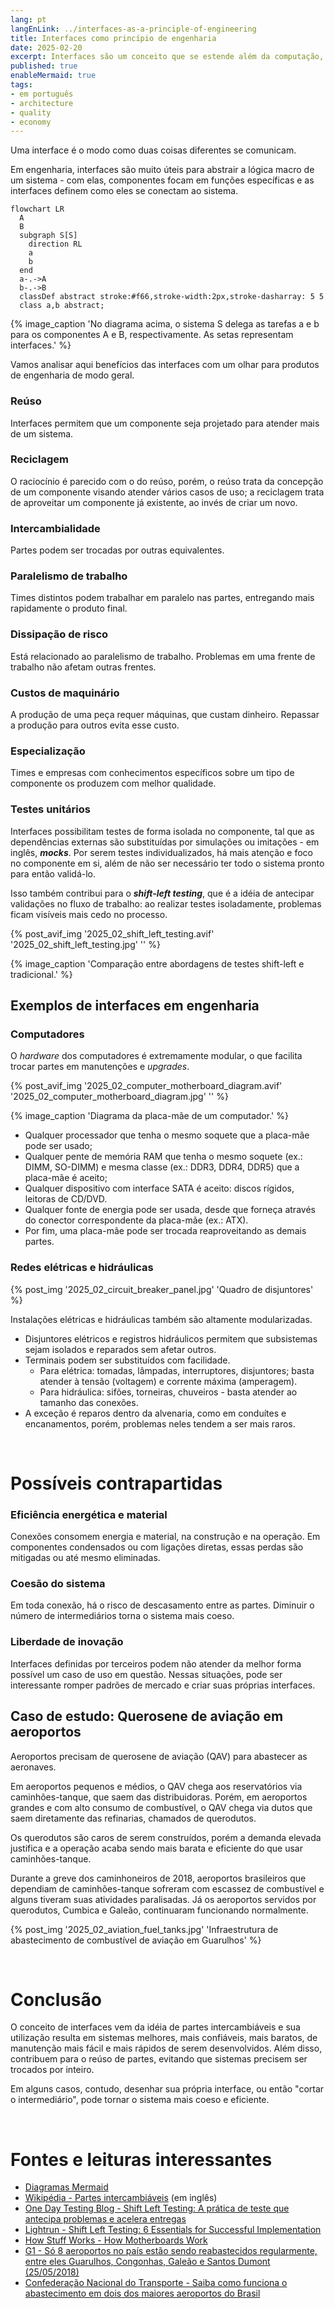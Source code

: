 ```yaml
---
lang: pt
langEnLink: ../interfaces-as-a-principle-of-engineering
title: Interfaces como princípio de engenharia
date: 2025-02-20
excerpt: Interfaces são um conceito que se estende além da computação, abrangendo economia, indústria e sociedade.
published: true
enableMermaid: true
tags:
- em português
- architecture
- quality
- economy
---
```


Uma interface é o modo como duas coisas diferentes se comunicam.

Em engenharia, interfaces são muito úteis para abstrair a lógica macro de um sistema - com elas, componentes focam em funções específicas e as interfaces definem como eles se conectam ao sistema.

```mermaid
flowchart LR
  A
  B
  subgraph S[S]
    direction RL
    a
    b
  end
  a-.->A  
  b-.->B
  classDef abstract stroke:#f66,stroke-width:2px,stroke-dasharray: 5 5
  class a,b abstract;
```

{% image_caption 'No diagrama acima, o sistema S delega as tarefas a e b para os componentes A e B, respectivamente. As setas representam interfaces.' %}

Vamos analisar aqui benefícios das interfaces com um olhar para produtos de engenharia de modo geral.

### Reúso

Interfaces permitem que um componente seja projetado para atender mais de um sistema.

### Reciclagem

O raciocínio é parecido com o do reúso, porém, o reúso trata da concepção de um componente visando atender vários casos de uso; a reciclagem trata de aproveitar um componente já existente, ao invés de criar um novo.

### Intercambialidade

Partes podem ser trocadas por outras equivalentes.

### Paralelismo de trabalho

Times distintos podem trabalhar em paralelo nas partes, entregando mais rapidamente o produto final.

### Dissipação de risco

Está relacionado ao paralelismo de trabalho. Problemas em uma frente de trabalho não afetam outras frentes.

### Custos de maquinário

A produção de uma peça requer máquinas, que custam dinheiro. Repassar a produção para outros evita esse custo.

### Especialização

Times e empresas com conhecimentos específicos sobre um tipo de componente os produzem com melhor qualidade.

### Testes unitários

Interfaces possibilitam testes de forma isolada no componente, tal que as dependências externas são substituídas por simulações ou imitações - em inglês, ***mocks***. Por serem testes individualizados, há mais atenção e foco no componente em si, além de não ser necessário ter todo o sistema pronto para então validá-lo.

Isso também contribui para o ***shift-left testing***, que é a idéia de antecipar validações no fluxo de trabalho: ao realizar testes isoladamente, problemas ficam visíveis mais cedo no processo.

{% post_avif_img '2025_02_shift_left_testing.avif' '2025_02_shift_left_testing.jpg' '' %}

{% image_caption 'Comparação entre abordagens de testes shift-left e tradicional.' %}

## Exemplos de interfaces em engenharia

### Computadores

O *hardware* dos computadores é extremamente modular, o que facilita trocar partes em manutenções e *upgrades*.

{% post_avif_img '2025_02_computer_motherboard_diagram.avif' '2025_02_computer_motherboard_diagram.jpg' '' %}

{% image_caption 'Diagrama da placa-mãe de um computador.' %}

- Qualquer processador que tenha o mesmo soquete que a placa-mãe pode ser usado;
- Qualquer pente de memória RAM que tenha o mesmo soquete (ex.: DIMM, SO-DIMM) e mesma classe (ex.: DDR3, DDR4, DDR5) que a placa-mãe é aceito;
- Qualquer dispositivo com interface SATA é aceito: discos rígidos, leitoras de CD/DVD.
- Qualquer fonte de energia pode ser usada, desde que forneça através do conector correspondente da placa-mãe (ex.: ATX).
- Por fim, uma placa-mãe pode ser trocada reaproveitando as demais partes.

### Redes elétricas e hidráulicas

{% post_img '2025_02_circuit_breaker_panel.jpg' 'Quadro de disjuntores' %}

Instalações elétricas e hidráulicas também são altamente modularizadas.

- Disjuntores elétricos e registros hidráulicos permitem que subsistemas sejam isolados e reparados sem afetar outros.
- Terminais podem ser substituídos com facilidade.
  - Para elétrica: tomadas, lâmpadas, interruptores, disjuntores; basta atender à tensão (voltagem) e corrente máxima (amperagem).
  - Para hidráulica: sifões, torneiras, chuveiros - basta atender ao tamanho das conexões.
- A exceção é reparos dentro da alvenaria, como em conduítes e encanamentos, porém, problemas neles tendem a ser mais raros.

<br/>

# Possíveis contrapartidas

### Eficiência energética e material

Conexões consomem energia e material, na construção e na operação. Em componentes condensados ou com ligações diretas, essas perdas são mitigadas ou até mesmo eliminadas.

### Coesão do sistema

Em toda conexão, há o risco de descasamento entre as partes. Diminuir o número de intermediários torna o sistema mais coeso.

### Liberdade de inovação

Interfaces definidas por terceiros podem não atender da melhor forma possível um caso de uso em questão. Nessas situações, pode ser interessante romper padrões de mercado e criar suas próprias interfaces.

## Caso de estudo: Querosene de aviação em aeroportos

Aeroportos precisam de querosene de aviação (QAV) para abastecer as aeronaves.

Em aeroportos pequenos e médios, o QAV chega aos reservatórios via caminhões-tanque, que saem das distribuidoras. Porém, em aeroportos grandes e com alto consumo de combustível, o QAV chega via dutos que saem diretamente das refinarias, chamados de querodutos.

Os querodutos são caros de serem construídos, porém a demanda elevada justifica e a operação acaba sendo mais barata e eficiente do que usar caminhões-tanque.

Durante a greve dos caminhoneiros de 2018, aeroportos brasileiros que dependiam de caminhões-tanque sofreram com escassez de combustível e alguns tiveram suas atividades paralisadas. Já os aeroportos servidos por querodutos, Cumbica e Galeão, continuaram funcionando normalmente.

{% post_img '2025_02_aviation_fuel_tanks.jpg' 'Infraestrutura de abastecimento de combustível de aviação em Guarulhos' %}

<br/>

# Conclusão

O conceito de interfaces vem da idéia de partes intercambiáveis e sua utilização resulta em sistemas melhores, mais confiáveis, mais baratos, de manutenção mais fácil e mais rápidos de serem desenvolvidos. Além disso, contribuem para o reúso de partes, evitando que sistemas precisem ser trocados por inteiro.

Em alguns casos, contudo, desenhar sua própria interface, ou então "cortar o intermediário", pode tornar o sistema mais coeso e eficiente.

<br/>

# Fontes e leituras interessantes

- [Diagramas Mermaid](https://mermaid.live)
- [Wikipédia - Partes intercambiáveis](https://en.wikipedia.org/wiki/Interchangeable_parts) (em inglês)
- [One Day Testing Blog - Shift Left Testing: A prática de teste que antecipa problemas e acelera entregas](https://blog.onedaytesting.com.br/shift-left-testing/)
- [Lightrun - Shift Left Testing: 6 Essentials for Successful Implementation](https://lightrun.com/shift-left-testing/)
- [How Stuff Works - How Motherboards Work](https://computer.howstuffworks.com/motherboard1.htm)
- [G1 - Só 8 aeroportos no país estão sendo reabastecidos regularmente, entre eles Guarulhos, Congonhas, Galeão e Santos Dumont (25/05/2018)](https://g1.globo.com/economia/noticia/so-8-aeroportos-no-pais-estao-sendo-reabastecidos-regularmente-entre-eles-guarulhos-congonhas-galeao-e-santos-dumont.ghtml)
- [Confederação Nacional do Transporte - Saiba como funciona o abastecimento em dois dos maiores aeroportos do Brasil](https://www.cnt.org.br/agencia-cnt/saiba-como-funciona-abastecimento-maiores-aeroportos)